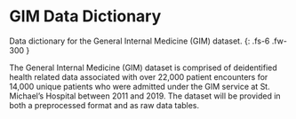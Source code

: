 # GIM Data Dictionary

Data dictionary for the General Internal Medicine (GIM) dataset. {: .fs-6 .fw-300 }

The General Internal Medicine (GIM) dataset is comprised of deidentified health related data associated with over 22,000 patient encounters for 14,000 unique patients who were admitted under the GIM service at St. Michael’s Hospital between 2011 and 2019. 
The dataset will be provided in both a preprocessed format and as raw data tables. 
